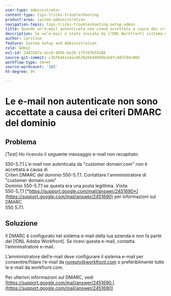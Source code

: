 ```yaml
---
user-type: administrator
content-type: tips-tricks-troubleshooting
product-area: system-administration
navigation-topic: tips-tricks-troubleshooting-setup-admin
title: Quando un'e-mail autenticata non viene accettata a causa dei criteri DMARC del dominio
description: Se un’e-mail è stata inviata da [!DNL Workfront] sistema non accettato a causa dei criteri DMARC del dominio, l'amministratore di posta elettronica può risolvere il problema configurando il sistema di posta elettronica per consentire tutte le e-mail da workfront.com.
author: Caroline
feature: System Setup and Administration
role: Admin
exl-id: 2443267a-dcc0-485b-be29-17539fb54188
source-git-commit: c2bf6441e4ac8520a56d4005b3e87c48370dc065
workflow-type: tm+mt
source-wordcount: '165'
ht-degree: 0%

---
```


# Le e-mail non autenticate non sono accettate a causa dei criteri DMARC del dominio

## Problema

[Test] Ho ricevuto il seguente messaggio e-mail non recapitato:

550-5.7.1 L&#39;e-mail non autenticata da &quot;customer domain.com&quot; non è accettata a causa di\
Criteri DMARC del dominio 550-5.7.1. Contattare l&#39;amministratore di &quot;customer domain.com&quot;\
Dominio 550-5.7.1 se questa era una posta legittima. Visita\
550-5,7,1 [*https://support.google.com/mail/answer/2451690*](https://support.google.com/mail/answer/2451690) per informazioni sul DMARC\
550 5.7.1.

## Soluzione

Il DMARC è configurato nel sistema e-mail della tua azienda e non fa parte del [!DNL Adobe Workfront]. Se ricevi questa e-mail, contatta l’amministratore e-mail.

L’amministratore dell’e-mail deve configurare il sistema e-mail per consentire/fidare l’e-mail da noreply@workfront.com o preferibilmente tutte le e-mail da workfront.com.

Per ulteriori informazioni sul DMARC, vedi [https://support.google.com/mail/answer/2451690.](https://support.google.com/mail/answer/2451690)
